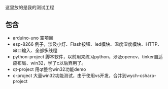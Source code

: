 这里放的是我的测试工程

## 包含
* arduino-uno 空项目
* esp-8266 例子，涉及小灯、Flash按钮、led模块、温度湿度模块、HTTP、串口输入、全部多线程
* python-project 脚本软件，以前用来练习python，涉及opencv、tinker自适应布局、win32，学了c以后弃用了。
* qt-project 用qt整合win32功能demo
* c-project 大量win32功能测试，由于使用vs开发，合并到wych-csharp-project